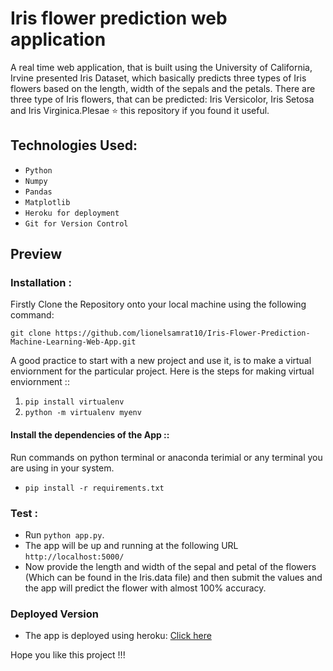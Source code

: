 # Iris flower prediction web application

A real time web application, that is built using the University of California, Irvine presented Iris Dataset, which basically predicts three types of Iris flowers based on the length, width of the sepals and the petals.
There are three type of Iris flowers, that can be predicted: Iris Versicolor, Iris Setosa and Iris Virginica.Plesae ⭐ this repository if you found it useful. 

## Technologies Used:

* `Python`
* `Numpy`
* `Pandas`
* `Matplotlib`
* `Heroku for deployment`
* `Git for Version Control`

## Preview

### Installation :

Firstly Clone the Repository onto your local machine using the following command:

`git clone https://github.com/lionelsamrat10/Iris-Flower-Prediction-Machine-Learning-Web-App.git`

A good practice to start with a new project and use it, is to make a virtual enviornment for the particular project. Here is the steps for making virtual enviornment ::

1. `pip install virtualenv`
2. `python -m virtualenv myenv`

#### Install the dependencies of the App ::

Run commands on python terminal or anaconda terimial or any terminal you are using in your system.

* `pip install -r requirements.txt`

### Test :

* Run `python app.py`.
* The app will be up and running at the following URL `http://localhost:5000/`
* Now provide the length and width of the sepal and petal of the flowers (Which can be found in the Iris.data file) and then submit the values and the app will predict the flower with almost 100% accuracy.


### Deployed Version

* The app is deployed using heroku: [Click here](https://iris-flower-detection-samrat.herokuapp.com/)

Hope you like this project !!! 